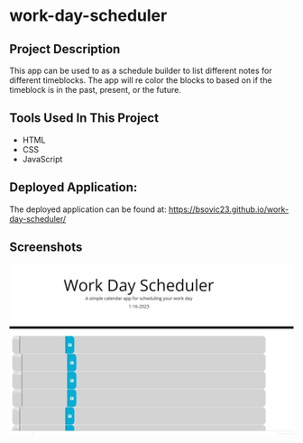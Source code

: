 # work-day-scheduler

## Project Description

This app can be used to as a schedule builder to list different notes for different timeblocks. The app will re color the blocks to 
based on if the timeblock is in the past, present, or the future.

## Tools Used In This Project

* HTML
* CSS
* JavaScript

## Deployed Application:

The deployed application can be found at: https://bsovic23.github.io/work-day-scheduler/

## Screenshots

![](develop/images/application.PNG)
